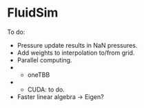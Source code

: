# FluidSim

To do:
 - Pressure update results in NaN pressures.
 - Add weights to interpolation to/from grid.
 - Parallel computing.
 - - oneTBB
 - - CUDA: to do.
 - Faster linear algebra -> Eigen?
